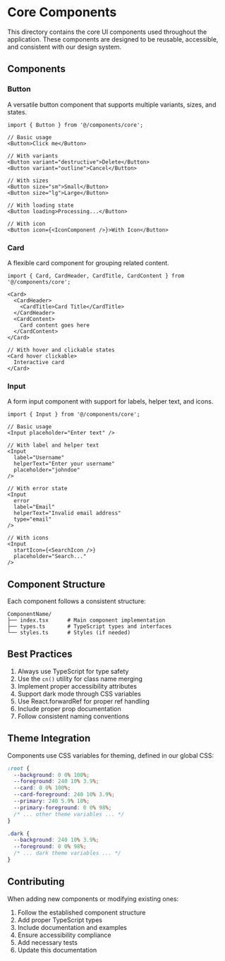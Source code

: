 # Core Components

This directory contains the core UI components used throughout the application. These components are designed to be reusable, accessible, and consistent with our design system.

## Components

### Button
A versatile button component that supports multiple variants, sizes, and states.

```tsx
import { Button } from '@/components/core';

// Basic usage
<Button>Click me</Button>

// With variants
<Button variant="destructive">Delete</Button>
<Button variant="outline">Cancel</Button>

// With sizes
<Button size="sm">Small</Button>
<Button size="lg">Large</Button>

// With loading state
<Button loading>Processing...</Button>

// With icon
<Button icon={<IconComponent />}>With Icon</Button>
```

### Card
A flexible card component for grouping related content.

```tsx
import { Card, CardHeader, CardTitle, CardContent } from '@/components/core';

<Card>
  <CardHeader>
    <CardTitle>Card Title</CardTitle>
  </CardHeader>
  <CardContent>
    Card content goes here
  </CardContent>
</Card>

// With hover and clickable states
<Card hover clickable>
  Interactive card
</Card>
```

### Input
A form input component with support for labels, helper text, and icons.

```tsx
import { Input } from '@/components/core';

// Basic usage
<Input placeholder="Enter text" />

// With label and helper text
<Input
  label="Username"
  helperText="Enter your username"
  placeholder="johndoe"
/>

// With error state
<Input
  error
  label="Email"
  helperText="Invalid email address"
  type="email"
/>

// With icons
<Input
  startIcon={<SearchIcon />}
  placeholder="Search..."
/>
```

## Component Structure

Each component follows a consistent structure:

```
ComponentName/
├── index.tsx      # Main component implementation
├── types.ts       # TypeScript types and interfaces
└── styles.ts      # Styles (if needed)
```

## Best Practices

1. Always use TypeScript for type safety
2. Use the `cn()` utility for class name merging
3. Implement proper accessibility attributes
4. Support dark mode through CSS variables
5. Use React.forwardRef for proper ref handling
6. Include proper prop documentation
7. Follow consistent naming conventions

## Theme Integration

Components use CSS variables for theming, defined in our global CSS:

```css
:root {
  --background: 0 0% 100%;
  --foreground: 240 10% 3.9%;
  --card: 0 0% 100%;
  --card-foreground: 240 10% 3.9%;
  --primary: 240 5.9% 10%;
  --primary-foreground: 0 0% 98%;
  /* ... other theme variables ... */
}

.dark {
  --background: 240 10% 3.9%;
  --foreground: 0 0% 98%;
  /* ... dark theme variables ... */
}
```

## Contributing

When adding new components or modifying existing ones:

1. Follow the established component structure
2. Add proper TypeScript types
3. Include documentation and examples
4. Ensure accessibility compliance
5. Add necessary tests
6. Update this documentation
